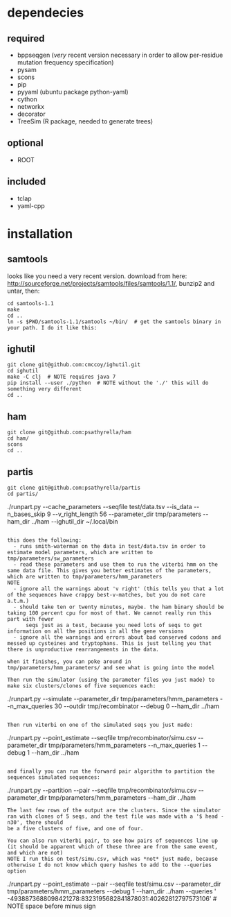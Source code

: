 dependecies
==============
required
--------------
  - bppseqgen (*very* recent version necessary in order to allow per-residue mutation frequency specification)
  - pysam
  - scons
  - pip
  - pyyaml (ubuntu package python-yaml)
  - cython
  - networkx
  - decorator
  - TreeSim (R package, needed to generate trees)

optional
--------------
  - ROOT

included
--------------
  - tclap   
  - yaml-cpp

installation
==============

samtools
--------------

looks like you need a very recent version. download from here: http://sourceforge.net/projects/samtools/files/samtools/1.1/, bunzip2 and untar, then:
```
cd samtools-1.1
make
cd ..
ln -s $PWD/samtools-1.1/samtools ~/bin/  # get the samtools binary in your path. I do it like this:
```

ighutil
--------------
```
git clone git@github.com:cmccoy/ighutil.git
cd ighutil
make -C clj  # NOTE requires java 7
pip install --user ./python  # NOTE without the './' this will do something very different
cd ..
```

ham
--------------
```
git clone git@github.com:psathyrella/ham
cd ham/
scons
cd ..
```

partis
--------------
```
git clone git@github.com:psathyrella/partis
cd partis/

```
./runpart.py --cache_parameters --seqfile test/data.tsv --is_data --n_bases_skip 9 --v_right_length 56 --parameter_dir tmp/parameters --ham_dir ../ham --ighutil_dir ~/.local/bin
```

this does the following:
  - runs smith-waterman on the data in test/data.tsv in order to estimate model parameters, which are written to tmp/parameters/sw_parameters
  - read these parameters and use them to run the viterbi hmm on the same data file. This gives you better estimates of the parameters, which are written to tmp/parameters/hmm_parameters
NOTE
  - ignore all the warnings about 'v right' (this tells you that a lot of the sequences have crappy best-v-matches, but you do not care a.t.m.)
  - should take ten or twenty minutes, maybe. the ham binary should be taking 100 percent cpu for most of that. We cannot really run this part with fewer
      seqs just as a test, because you need lots of seqs to get information on all the positions in all the gene versions
  - ignore all the warnings and errors about bad conserved codons and messed up cysteines and tryptophans. This is just telling you that there is unproductive rearrangements in the data.
      
when it finishes, you can poke around in tmp/parameters/hmm_parameters/ and see what is going into the model

Then run the simulator (using the parameter files you just made) to make six clusters/clones of five sequences each:
```
./runpart.py --simulate --parameter_dir tmp/parameters/hmm_parameters --n_max_queries 30 --outdir tmp/recombinator --debug 0 --ham_dir ../ham
```

Then run viterbi on one of the simulated seqs you just made:
```
./runpart.py --point_estimate --seqfile tmp/recombinator/simu.csv --parameter_dir tmp/parameters/hmm_parameters --n_max_queries 1 --debug 1 --ham_dir ../ham
```

and finally you can run the forward pair algorithm to partition the sequences simulated sequences:
```
./runpart.py --partition --pair --seqfile tmp/recombinator/simu.csv --parameter_dir tmp/parameters/hmm_parameters --ham_dir ../ham
```
The last few rows of the output are the clusters. Since the simulator ran with clones of 5 seqs, and the test file was made with a '$ head -n30', there should
be a five clusters of five, and one of four.

You can also run viterbi pair, to see how pairs of sequences line up (it should be apparent which of these three are from the same event, and which are not)
NOTE I run this on test/simu.csv, which was *not* just made, because otherwise I do not know which query hashes to add to the --queries option
```
./runpart.py --point_estimate --pair --seqfile test/simu.csv --parameter_dir tmp/parameters/hmm_parameters --debug 1 --ham_dir ../ham --queries ' -4938873688098421278:8323195682841878031:40262812797573106'  # NOTE space before minus sign
```
